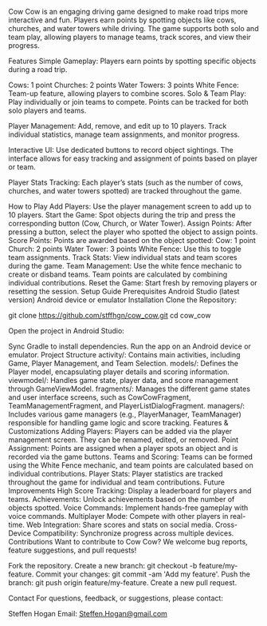 Cow Cow is an engaging driving game designed to make road trips more interactive and fun. Players earn points by spotting objects like cows, churches, and water towers while driving. The game supports both solo and team play, allowing players to manage teams, track scores, and view their progress.

Features
Simple Gameplay: Players earn points by spotting specific objects during a road trip.

Cows: 1 point
Churches: 2 points
Water Towers: 3 points
White Fence: Team-up feature, allowing players to combine scores.
Solo & Team Play: Play individually or join teams to compete. Points can be tracked for both solo players and teams.

Player Management: Add, remove, and edit up to 10 players. Track individual statistics, manage team assignments, and monitor progress.

Interactive UI: Use dedicated buttons to record object sightings. The interface allows for easy tracking and assignment of points based on player or team.

Player Stats Tracking: Each player’s stats (such as the number of cows, churches, and water towers spotted) are tracked throughout the game.

How to Play
Add Players: Use the player management screen to add up to 10 players.
Start the Game: Spot objects during the trip and press the corresponding button (Cow, Church, or Water Tower).
Assign Points: After pressing a button, select the player who spotted the object to assign points.
Score Points: Points are awarded based on the object spotted:
Cow: 1 point
Church: 2 points
Water Tower: 3 points
White Fence: Use this to toggle team assignments.
Track Stats: View individual stats and team scores during the game.
Team Management: Use the white fence mechanic to create or disband teams. Team points are calculated by combining individual contributions.
Reset the Game: Start fresh by removing players or resetting the session.
Setup Guide
Prerequisites
Android Studio (latest version)
Android device or emulator
Installation
Clone the Repository:

git clone https://github.com/stffhgn/cow_cow.git
cd cow_cow

Open the project in Android Studio:

Sync Gradle to install dependencies.
Run the app on an Android device or emulator.
Project Structure
activity/: Contains main activities, including Game, Player Management, and Team Selection.
models/: Defines the Player model, encapsulating player details and scoring information.
viewmodel/: Handles game state, player data, and score management through GameViewModel.
fragments/: Manages the different game states and user interface screens, such as CowCowFragment, TeamManagementFragment, and PlayerListDialogFragment.
managers/: Includes various game managers (e.g., PlayerManager, TeamManager) responsible for handling game logic and score tracking.
Features & Customizations
Adding Players: Players can be added via the player management screen. They can be renamed, edited, or removed.
Point Assignment: Points are assigned when a player spots an object and is recorded via the game buttons.
Teams and Scoring: Teams can be formed using the White Fence mechanic, and team points are calculated based on individual contributions.
Player Stats: Player statistics are tracked throughout the game for individual and team contributions.
Future Improvements
High Score Tracking: Display a leaderboard for players and teams.
Achievements: Unlock achievements based on the number of objects spotted.
Voice Commands: Implement hands-free gameplay with voice commands.
Multiplayer Mode: Compete with other players in real-time.
Web Integration: Share scores and stats on social media.
Cross-Device Compatibility: Synchronize progress across multiple devices.
Contributions
Want to contribute to Cow Cow? We welcome bug reports, feature suggestions, and pull requests!

Fork the repository.
Create a new branch: git checkout -b feature/my-feature.
Commit your changes: git commit -am 'Add my feature'.
Push the branch: git push origin feature/my-feature.
Create a new pull request.

Contact
For questions, feedback, or suggestions, please contact:

Steffen Hogan
Email: Steffen.Hogan@gmail.com


